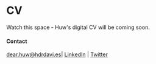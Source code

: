 # CV

Watch this space - Huw's digital CV will be coming soon.


#### Contact
dear.huw@hdrdavi.es| [LinkedIn](https://uk.linkedin.com/in/hdrdavies) | [Twitter](https://twitter.com/hdrdavies)
